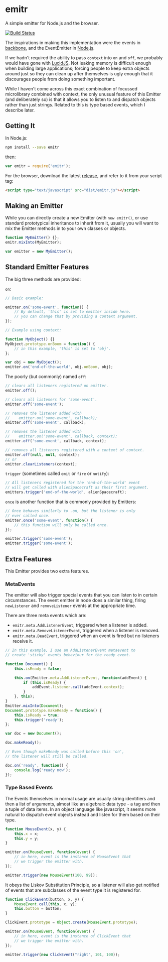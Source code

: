 # emitr

A simple emitter for Node.js and the browser.

[![Build Status](https://travis-ci.org/BladeRunnerJS/emitr.png)](https://travis-ci.org/BladeRunnerJS/emitr)

The inspirations in making this implementation were the events in [backbone](http://backbonejs.org/#Events), and the EventEmitter in [Node.js](http://nodejs.org/docs/latest/api/all.html#all_class_events_eventemitter).

If we hadn't required the ability to pass `context` into `on` and `off`, we probably would have gone with [LucidJS](http://robertwhurst.github.io/LucidJS/).  Not leaking memory is difficult enough when building large applications; forcing people to keep extra objects around just so they can clean up after themselves is ugly enough that it discourages people from doing something important.

While I haven't come across this exact combination of focussed microlibrary combined with context, the only unusual feature of this Emitter (and deliberately so) is that it allows you to listen to and dispatch objects rather than just strings.  Related to this is type based events, which I describe later.

## Getting It

In Node.js:

```sh
npm install --save emitr
```

then:

```js
var emitr = require('emitr');
```

For the browser, download the latest [release](https://github.com/BladeRunnerJS/emitr/releases), and refer to it from your script tag:

```html
<script type="text/javascript" src="dist/emitr.js"></script>
```


## Making an Emitter

While you can directly create a new Emitter (with `new emitr()`, or use standard prototypical inheritance to inherit from it, usually you will want to mix the Emitter methods in to your own classes or objects.

```js
function MyEmitter() {};
emitr.mixInto(MyEmitter);

var emitter = new MyEmitter();
```

## Standard Emitter Features

The big three methods are provided:

`on`:

```js
// Basic example:

emitter.on('some-event', function() {
	// By default, 'this' is set to emitter inside here.
	// you can change that by providing a context argument.
});

// Example using context:

function MyObject() {}
MyObject.prototype.onBoom = function() {
	// in this example, 'this' is set to 'obj'.
};

var obj = new MyObject();
emitter.on('end-of-the-world', obj.onBoom, obj);
```

The poorly (but commonly) named `off`:

```js
// clears all listeners registered on emitter.
emitter.off();

// clears all listeners for 'some-event'.
emitter.off('some-event');

// removes the listener added with
//    emitter.on('some-event', callback);
emitter.off('some-event', callback);

// removes the listener added with
//    emitter.on('some-event', callback, context);
emitter.off('some-event', callback, context);

// removes all listeners registered with a context of context.
emitter.off(null, null, context);
// or
emitter.clearListeners(context);
```

`trigger` (sometimes called `emit` or `fire` or `notify`):

```js
// All listeners registered for the 'end-of-the-world' event
// will get called with alienSpacecraft as their first argument.
emitters.trigger('end-of-the-world', alienSpacecraft);
```

`once` is another function that is commonly provided by Emitters:

```js
// Once behaves similarly to .on, but the listener is only
// ever called once.
emitter.once('some-event', function() {
	// this function will only be called once.
});

emitter.trigger('some-event');
emitter.trigger('some-event');
```

## Extra Features

This Emitter provides two extra features.

### MetaEvents

The emitter will also trigger special events that you can listen to in certain circumstances. The event emitter in node does a similar thing, firing `newListener` and `removeListener` events at the appropriate time.

There are three meta events which are:

  * `emitr.meta.AddListenerEvent`, triggered when a listener is added.
  * `emitr.meta.RemoveListenerEvent`, triggered when a listener is removed.
  * `emitr.meta.DeadEvent`, triggered when an event is fired but no listeners receive it.

```js
// In this example, I use an AddListenerEvent metaevent to
// create 'sticky' events behaviour for the ready event.

function Document() {
	this.isReady = false;

	this.on(Emitter.meta.AddListenerEvent, function(addEvent) {
		if (this.isReady) {
			addEvent.listener.call(addEvent.context);
		}
	}, this);
}
Emitter.mixInto(Document);
Document.prototype.makeReady = function() {
	this.isReady = true;
	this.trigger('ready');
};

var doc = new Document();

doc.makeReady();

// Even though makeReady was called before this 'on',
// the listener will still be called.

doc.on('ready', function() {
	console.log('ready now');
});
```

### Type Based Events

The Events themselves in normal usage are usually string identifiers and then a list of arguments, almost like an algebraic data type - a tag and then a tuple of data items. In an object language like javascript, it seems more natural to dispatch event objects instead and listen for them based on their type.

```js
function MouseEvent(x, y) {
	this.x = x;
	this.y = y;
}

emitter.on(MouseEvent, function(event) {
	// in here, event is the instance of MouseEvent that
	// we trigger the emitter with.
});

emitter.trigger(new MouseEvent(100, 99));
```

It obeys the Liskov Substitution Principle, so a listener will also get notified of events that are subclasses of the event type it is registered for.

```js
function ClickEvent(button, x, y) {
	MouseEvent.call(this, x, y);
	this.button = button;
}

ClickEvent.prototype = Object.create(MouseEvent.prototype);

emitter.on(MouseEvent, function(event) {
	// in here, event is the instance of ClickEvent that
	// we trigger the emitter with.
});

emitter.trigger(new ClickEvent("right", 101, 100));
```

